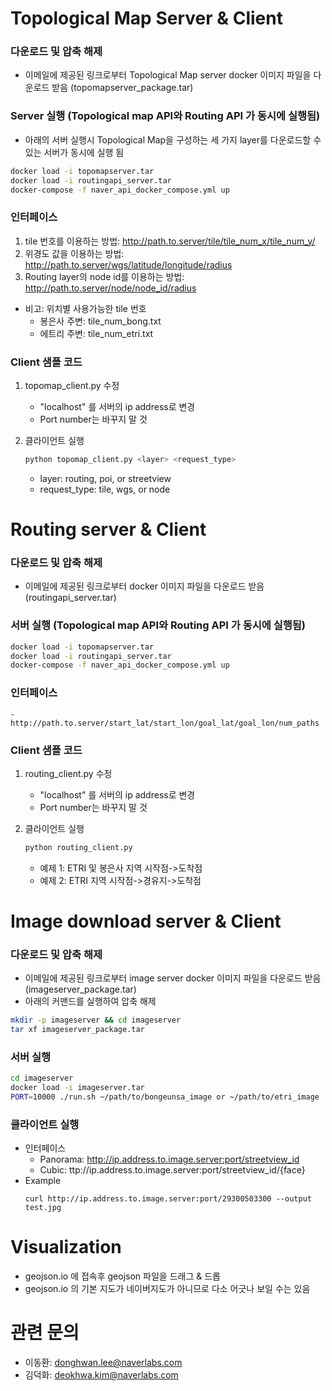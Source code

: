 # Topological Map Server & Client
### 다운로드 및 압축 해제
  - 이메일에 제공된 링크로부터 Topological Map server docker 이미지 파일을 다운로드 받음 (topomapserver_package.tar)
 
### Server 실행 (Topological map API와 Routing API 가 동시에 실행됨)
  - 아래의 서버 실행시 Topological Map을 구성하는 세 가지 layer를 다운로드할 수 있는 서버가 동시에 실행 됨
  
   ```bash
  docker load -i topomapserver.tar
  docker load -i routingapi_server.tar
  docker-compose -f naver_api_docker_compose.yml up
  ```
  
### 인터페이스
1. tile 번호를 이용하는 방법: http://path.to.server/tile/tile_num_x/tile_num_y/
2. 위경도 값을 이용하는 방법: http://path.to.server/wgs/latitude/longitude/radius
3. Routing layer의 node id를 이용하는 방법: http://path.to.server/node/node_id/radius
- 비고: 위치별 사용가능한 tile 번호
    - 봉은사 주변: tile_num_bong.txt
    - 에트리 주변: tile_num_etri.txt
     
### Client 샘플 코드
1. topomap_client.py 수정
    - "localhost" 를 서버의 ip address로 변경
    - Port number는 바꾸지 말 것

2. 클라이언트 실행
    ```bash
    python topomap_client.py <layer> <request_type>
    ```
    
    - layer: routing, poi, or streetview
    - request_type: tile, wgs, or node

# Routing server & Client
### 다운로드 및 압축 해제
  - 이메일에 제공된 링크로부터 docker 이미지 파일을 다운로드 받음 (routingapi_server.tar)

### 서버 실행 (Topological map API와 Routing API 가 동시에 실행됨)
  ```bash
  docker load -i topomapserver.tar
  docker load -i routingapi_server.tar
  docker-compose -f naver_api_docker_compose.yml up
  ```
  
### 인터페이스
    - http://path.to.server/start_lat/start_lon/goal_lat/goal_lon/num_paths

### Client 샘플 코드
1. routing_client.py 수정
    - "localhost" 를 서버의 ip address로 변경
    - Port number는 바꾸지 말 것

2. 클라이언트 실행
    ```bash
    python routing_client.py 
    ```
    - 예제 1: ETRI 및 봉은사 지역 시작점->도착점
    - 예제 2: ETRI 지역 시작점->경유지->도착점

# Image download server & Client
### 다운로드 및 압축 해제
  - 이메일에 제공된 링크로부터 image server docker 이미지 파일을 다운로드 받음 (imageserver_package.tar)
  - 아래의 커맨드를 실행하여 압축 해제
  ```bash
  mkdir -p imageserver && cd imageserver
  tar xf imageserver_package.tar
  ```

### 서버 실행 
  ```bash
  cd imageserver
  docker load -i imageserver.tar
  PORT=10000 ./run.sh ~/path/to/bongeunsa_image or ~/path/to/etri_image
  ```
  
### 클라이언트 실행
  - 인터페이스
    - Panorama: http://ip.address.to.image.server:port/streetview_id
    - Cubic: ttp://ip.address.to.image.server:port/streetview_id/{face}
  - Example
    ```
    curl http://ip.address.to.image.server:port/29300503300 --output test.jpg
    ```

# Visualization
 - geojson.io 에 접속후 geojson 파일을 드래그 & 드롭
 - geojson.io 의 기본 지도가 네이버지도가 아니므로 다소 어긋나 보일 수는 있음
 
# 관련 문의
- 이동환: donghwan.lee@naverlabs.com
- 김덕화: deokhwa.kim@naverlabs.com
